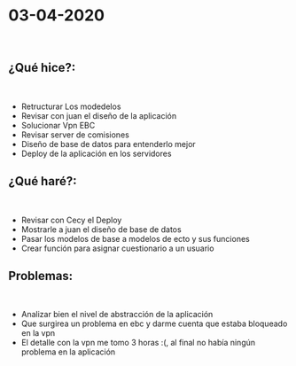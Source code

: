 # 03-04-2020
​
## ¿Qué hice?:
​
- Retructurar Los modedelos
- Revisar con juan el diseño de la aplicación
- Solucionar Vpn EBC
- Revisar server de comisiones
- Diseño de base de datos para entenderlo mejor
- Deploy de la aplicación en los servidores
​
## ¿Qué haré?:
​
- Revisar con Cecy el Deploy
- Mostrarle a juan el diseño de base de datos
- Pasar los modelos de base a modelos de ecto y sus funciones
- Crear función para asignar cuestionario a un usuario
​
## Problemas:
​
- Analizar bien el nivel de abstracción de la aplicación
- Que surgirea un problema en ebc y darme cuenta que estaba bloqueado en la vpn
- El detalle con la vpn me tomo 3 horas :(, al final no había ningún problema en la aplicación